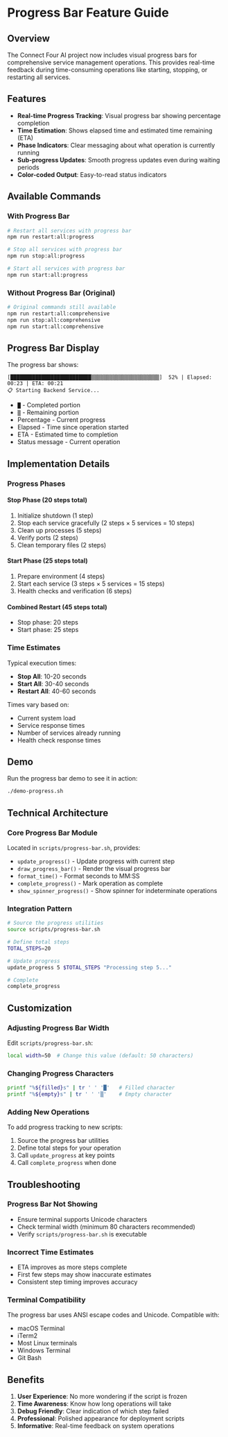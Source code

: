 # Progress Bar Feature Guide

## Overview

The Connect Four AI project now includes visual progress bars for comprehensive service management operations. This provides real-time feedback during time-consuming operations like starting, stopping, or restarting all services.

## Features

- **Real-time Progress Tracking**: Visual progress bar showing percentage completion
- **Time Estimation**: Shows elapsed time and estimated time remaining (ETA)
- **Phase Indicators**: Clear messaging about what operation is currently running
- **Sub-progress Updates**: Smooth progress updates even during waiting periods
- **Color-coded Output**: Easy-to-read status indicators

## Available Commands

### With Progress Bar

```bash
# Restart all services with progress bar
npm run restart:all:progress

# Stop all services with progress bar
npm run stop:all:progress

# Start all services with progress bar
npm run start:all:progress
```

### Without Progress Bar (Original)

```bash
# Original commands still available
npm run restart:all:comprehensive
npm run stop:all:comprehensive
npm run start:all:comprehensive
```

## Progress Bar Display

The progress bar shows:

```
[██████████████████████████▒▒▒▒▒▒▒▒▒▒▒▒▒▒▒▒▒▒▒▒▒▒]  52% | Elapsed: 00:23 | ETA: 00:21
📋 Starting Backend Service...
```

- `█` - Completed portion
- `▒` - Remaining portion
- Percentage - Current progress
- Elapsed - Time since operation started
- ETA - Estimated time to completion
- Status message - Current operation

## Implementation Details

### Progress Phases

#### Stop Phase (20 steps total)
1. Initialize shutdown (1 step)
2. Stop each service gracefully (2 steps × 5 services = 10 steps)
3. Clean up processes (5 steps)
4. Verify ports (2 steps)
5. Clean temporary files (2 steps)

#### Start Phase (25 steps total)
1. Prepare environment (4 steps)
2. Start each service (3 steps × 5 services = 15 steps)
3. Health checks and verification (6 steps)

#### Combined Restart (45 steps total)
- Stop phase: 20 steps
- Start phase: 25 steps

### Time Estimates

Typical execution times:

- **Stop All**: 10-20 seconds
- **Start All**: 30-40 seconds
- **Restart All**: 40-60 seconds

Times vary based on:
- Current system load
- Service response times
- Number of services already running
- Health check response times

## Demo

Run the progress bar demo to see it in action:

```bash
./demo-progress.sh
```

## Technical Architecture

### Core Progress Bar Module

Located in `scripts/progress-bar.sh`, provides:

- `update_progress()` - Update progress with current step
- `draw_progress_bar()` - Render the visual progress bar
- `format_time()` - Format seconds to MM:SS
- `complete_progress()` - Mark operation as complete
- `show_spinner_progress()` - Show spinner for indeterminate operations

### Integration Pattern

```bash
# Source the progress utilities
source scripts/progress-bar.sh

# Define total steps
TOTAL_STEPS=20

# Update progress
update_progress 5 $TOTAL_STEPS "Processing step 5..."

# Complete
complete_progress
```

## Customization

### Adjusting Progress Bar Width

Edit `scripts/progress-bar.sh`:

```bash
local width=50  # Change this value (default: 50 characters)
```

### Changing Progress Characters

```bash
printf "%${filled}s" | tr ' ' '█'   # Filled character
printf "%${empty}s" | tr ' ' '▒'    # Empty character
```

### Adding New Operations

To add progress tracking to new scripts:

1. Source the progress bar utilities
2. Define total steps for your operation
3. Call `update_progress` at key points
4. Call `complete_progress` when done

## Troubleshooting

### Progress Bar Not Showing

- Ensure terminal supports Unicode characters
- Check terminal width (minimum 80 characters recommended)
- Verify `scripts/progress-bar.sh` is executable

### Incorrect Time Estimates

- ETA improves as more steps complete
- First few steps may show inaccurate estimates
- Consistent step timing improves accuracy

### Terminal Compatibility

The progress bar uses ANSI escape codes and Unicode. Compatible with:
- macOS Terminal
- iTerm2
- Most Linux terminals
- Windows Terminal
- Git Bash

## Benefits

1. **User Experience**: No more wondering if the script is frozen
2. **Time Awareness**: Know how long operations will take
3. **Debug Friendly**: Clear indication of which step failed
4. **Professional**: Polished appearance for deployment scripts
5. **Informative**: Real-time feedback on system operations